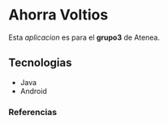 # Ahorra Voltios
Esta *aplicacion* es para el **grupo3** de Atenea.
## Tecnologias
 * Java
 * Android
### Referencias
 

